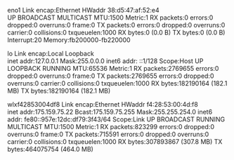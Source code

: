 eno1      Link encap:Ethernet  HWaddr 38:d5:47:af:52:e4  
          UP BROADCAST MULTICAST  MTU:1500  Metric:1
          RX packets:0 errors:0 dropped:0 overruns:0 frame:0
          TX packets:0 errors:0 dropped:0 overruns:0 carrier:0
          collisions:0 txqueuelen:1000 
          RX bytes:0 (0.0 B)  TX bytes:0 (0.0 B)
          Interrupt:20 Memory:fb200000-fb220000 

lo        Link encap:Local Loopback  
          inet addr:127.0.0.1  Mask:255.0.0.0
          inet6 addr: ::1/128 Scope:Host
          UP LOOPBACK RUNNING  MTU:65536  Metric:1
          RX packets:2769655 errors:0 dropped:0 overruns:0 frame:0
          TX packets:2769655 errors:0 dropped:0 overruns:0 carrier:0
          collisions:0 txqueuelen:1000 
          RX bytes:182190164 (182.1 MB)  TX bytes:182190164 (182.1 MB)

wlxf42853004df8 Link encap:Ethernet  HWaddr f4:28:53:00:4d:f8  
          inet addr:175.159.75.22  Bcast:175.159.75.255  Mask:255.255.254.0
          inet6 addr: fe80::957e:12dc:df79:3f43/64 Scope:Link
          UP BROADCAST RUNNING MULTICAST  MTU:1500  Metric:1
          RX packets:823299 errors:0 dropped:0 overruns:0 frame:0
          TX packets:715591 errors:0 dropped:0 overruns:0 carrier:0
          collisions:0 txqueuelen:1000 
          RX bytes:307893867 (307.8 MB)  TX bytes:464075754 (464.0 MB)

